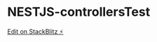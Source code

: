 # NESTJS-controllersTest

[Edit on StackBlitz ⚡️](https://stackblitz.com/edit/nestjs-typescript-starter-g57p8q)